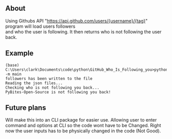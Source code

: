 ## About 
Using Githubs API "https://api.github.com/users/{username}/{tag}" program will load users followers  
and who the user is following. It then returns who is not following the user back. 

## Example
```
(base) C:\Users\clark\Documents\code\python\GitHub_Who_Is_Following_you>python -m main
followers has been written to the file
Reading the json files...
Checking who is not following you back...
PyBites-Open-Source is not following you back!
```

## Future plans
Will make this into an CLI package for easier use.
Allowing user to enter command and options at CLI so the code wont have to be
Changed. Right now the user inputs has to be physically changed in the code (Not Good). 
